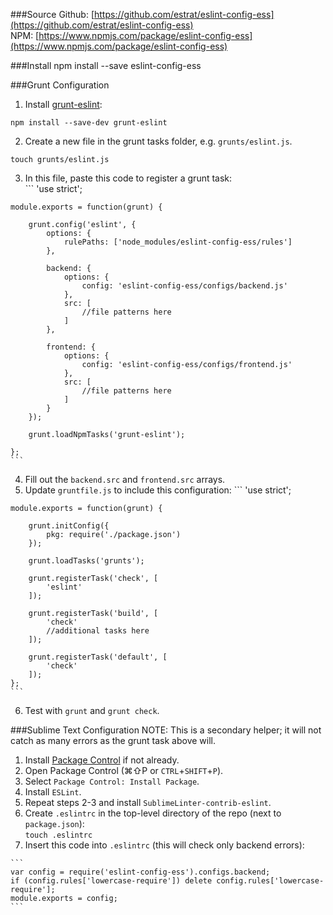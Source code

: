 ###Source
Github: [https://github.com/estrat/eslint-config-ess](https://github.com/estrat/eslint-config-ess)  
NPM: [https://www.npmjs.com/package/eslint-config-ess](https://www.npmjs.com/package/eslint-config-ess)  

###Install
    npm install --save eslint-config-ess

###Grunt Configuration
  1. Install [grunt-eslint](https://www.npmjs.com/package/grunt-eslint):  
  ```
  npm install --save-dev grunt-eslint
  ```

  2. Create a new file in the grunt tasks folder, e.g. `grunts/eslint.js`.
  ```
  touch grunts/eslint.js
  ```

  3. In this file, paste this code to register a grunt task:  
	```
	'use strict';

	module.exports = function(grunt) {

		grunt.config('eslint', {
			options: {
				rulePaths: ['node_modules/eslint-config-ess/rules']
			},

			backend: {
				options: {
					config: 'eslint-config-ess/configs/backend.js'
				},
				src: [
					//file patterns here
				]
			},

			frontend: {
				options: {
					config: 'eslint-config-ess/configs/frontend.js'
				},
				src: [
					//file patterns here
				]
			}
		});

		grunt.loadNpmTasks('grunt-eslint');

	};
	```
  4. Fill out the `backend.src` and `frontend.src` arrays.
  5. Update `gruntfile.js` to include this configuration:
	```
	'use strict';

	module.exports = function(grunt) {

		grunt.initConfig({
			pkg: require('./package.json')
		});

		grunt.loadTasks('grunts');
		
		grunt.registerTask('check', [
			'eslint'
		]);
		
		grunt.registerTask('build', [
			'check'
			//additional tasks here
		]);
		
		grunt.registerTask('default', [
			'check'
		]);
	};
	```
  6. Test with `grunt` and `grunt check`.
 
###Sublime Text Configuration
  NOTE: This is a secondary helper; it will not catch as many errors as the grunt task above will. 
  1. Install [Package Control](https://packagecontrol.io/installation) if not already.
  2. Open Package Control (⌘⇧P or `CTRL`+`SHIFT`+`P`).
  3. Select `Package Control: Install Package`.
  4. Install `ESLint`.
  5. Repeat steps 2-3 and install `SublimeLinter-contrib-eslint`.
  6. Create `.eslintrc` in the top-level directory of the repo (next to `package.json`):  
	```
	touch .eslintrc
	```
  7. Insert this code into `.eslintrc` (this will check only backend errors):

	```
	var config = require('eslint-config-ess').configs.backend;
	if (config.rules['lowercase-require']) delete config.rules['lowercase-require'];
	module.exports = config;
	```

